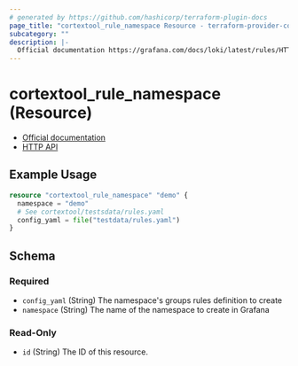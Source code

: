 ```yaml
---
# generated by https://github.com/hashicorp/terraform-plugin-docs
page_title: "cortextool_rule_namespace Resource - terraform-provider-cortextool"
subcategory: ""
description: |-
  Official documentation https://grafana.com/docs/loki/latest/rules/HTTP API https://grafana.com/docs/loki/latest/api/#ruler
---
```


# cortextool_rule_namespace (Resource)

* [Official documentation](https://grafana.com/docs/loki/latest/rules/)
* [HTTP API](https://grafana.com/docs/loki/latest/api/#ruler)

## Example Usage

```terraform
resource "cortextool_rule_namespace" "demo" {
  namespace = "demo"
  # See cortextool/testsdata/rules.yaml
  config_yaml = file("testdata/rules.yaml")
}
```

<!-- schema generated by tfplugindocs -->
## Schema

### Required

- `config_yaml` (String) The namespace's groups rules definition to create
- `namespace` (String) The name of the namespace to create in Grafana

### Read-Only

- `id` (String) The ID of this resource.


